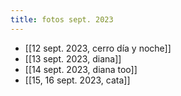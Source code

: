 ```yaml
---
title: fotos sept. 2023
---
```


- [[12 sept. 2023, cerro día y noche]]
- [[13 sept. 2023, diana]]
- [[14 sept. 2023, diana too]]
- [[15, 16 sept. 2023, cata]]